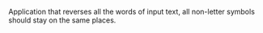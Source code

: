 Application that reverses all the words of input text, all non-letter symbols should stay on the same places.

